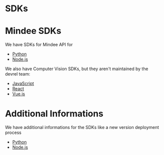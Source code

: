 # SDKs

# Mindee SDKs

We have SDKs for Mindee API for
- [Python](https://github.com/mindee/mindee-api-python)
- [Node.js](https://github.com/mindee/mindee-api-nodejs)

We also have Computer Vision SDKs, but they aren't maintained by the devrel team:
- [JavaScript](https://github.com/mindee/mindee-js)
- [React](https://github.com/mindee/react-mindee-js)
- [Vue.js](https://github.com/mindee/vue-mindee-js)

# Additional Informations

We have additional informations for the SDKs like a new version deployment process

- [Python](Python.md)
- [Node.js](Node.js.md)
